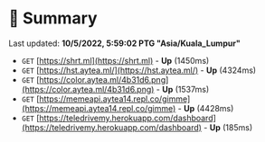 # 📖 Summary
Last updated: **10/5/2022, 5:59:02 PTG "Asia/Kuala_Lumpur"**

- `GET` [https://shrt.ml](https://shrt.ml) - **Up** (1450ms)
- `GET` [https://hst.aytea.ml/](https://hst.aytea.ml/) - **Up** (4324ms)
- `GET` [https://color.aytea.ml/4b31d6.png](https://color.aytea.ml/4b31d6.png) - **Up** (1537ms)
- `GET` [https://memeapi.aytea14.repl.co/gimme](https://memeapi.aytea14.repl.co/gimme) - **Up** (4428ms)
- `GET` [https://teledrivemy.herokuapp.com/dashboard](https://teledrivemy.herokuapp.com/dashboard) - **Up** (185ms)
